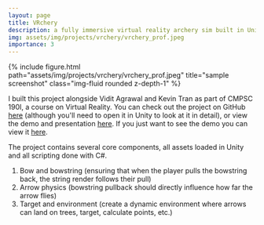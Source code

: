 ```yaml
---
layout: page
title: VRchery
description: a fully immersive virtual reality archery sim built in Unity
img: assets/img/projects/vrchery/vrchery_prof.jpeg
importance: 3
---
```


<div class="row">
    <div class="col-sm mt-3 mt-md-0">
        {% include figure.html path="assets/img/projects/vrchery/vrchery_prof.jpeg" title="sample screenshot" class="img-fluid rounded z-depth-1" %}
    </div>
</div>

I built this project alongside Vidit Agrawal and Kevin Tran as part of CMPSC 190I, a course on Virtual Reality. You can check out the project on GitHub [here](https://github.com/320trankt/VRchery) (although you'll need to open it in Unity to look at it in detail), or view the demo and presentation [here](https://docs.google.com/presentation/d/1JWvqR2X3e6UCbpImcjTUH9FcJ9UmlIy3Uhb7y37QVRY/edit?usp=drive_link). If you just want to see the demo you can view it [here](https://drive.google.com/file/d/11qNqonF8CI2HZZyUSIWC20jC2E5Zi8zQ/view?usp=drive_link).

The project contains several core components, all assets loaded in Unity and all scripting done with C#.

1. Bow and bowstring (ensuring that when the player pulls the bowstring back, the string render follows their pull)
2. Arrow physics (bowstring pullback should directly influence how far the arrow flies)
3. Target and environment (create a dynamic environment where arrows can land on trees, target, calculate points, etc.)
